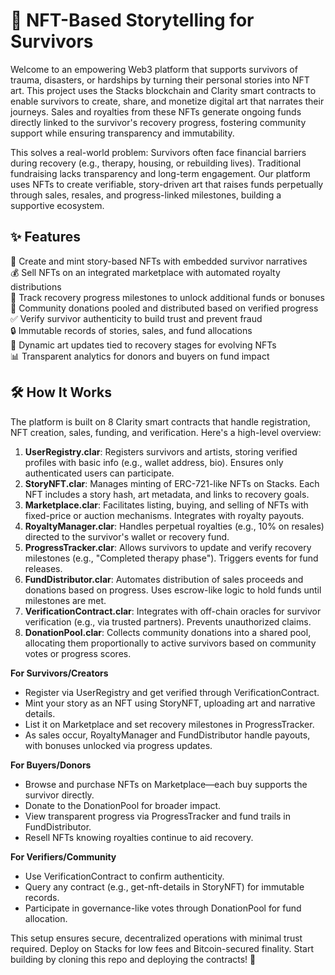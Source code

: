 # 🌟 NFT-Based Storytelling for Survivors

Welcome to an empowering Web3 platform that supports survivors of trauma, disasters, or hardships by turning their personal stories into NFT art. This project uses the Stacks blockchain and Clarity smart contracts to enable survivors to create, share, and monetize digital art that narrates their journeys. Sales and royalties from these NFTs generate ongoing funds directly linked to the survivor's recovery progress, fostering community support while ensuring transparency and immutability.

This solves a real-world problem: Survivors often face financial barriers during recovery (e.g., therapy, housing, or rebuilding lives). Traditional fundraising lacks transparency and long-term engagement. Our platform uses NFTs to create verifiable, story-driven art that raises funds perpetually through sales, resales, and progress-linked milestones, building a supportive ecosystem.

## ✨ Features

📖 Create and mint story-based NFTs with embedded survivor narratives  
💰 Sell NFTs on an integrated marketplace with automated royalty distributions  
🔄 Track recovery progress milestones to unlock additional funds or bonuses  
🤝 Community donations pooled and distributed based on verified progress  
✅ Verify survivor authenticity to build trust and prevent fraud  
🔒 Immutable records of stories, sales, and fund allocations  
🎨 Dynamic art updates tied to recovery stages for evolving NFTs  
📊 Transparent analytics for donors and buyers on fund impact  

## 🛠 How It Works

The platform is built on 8 Clarity smart contracts that handle registration, NFT creation, sales, funding, and verification. Here's a high-level overview:

1. **UserRegistry.clar**: Registers survivors and artists, storing verified profiles with basic info (e.g., wallet address, bio). Ensures only authenticated users can participate.
2. **StoryNFT.clar**: Manages minting of ERC-721-like NFTs on Stacks. Each NFT includes a story hash, art metadata, and links to recovery goals.
3. **Marketplace.clar**: Facilitates listing, buying, and selling of NFTs with fixed-price or auction mechanisms. Integrates with royalty payouts.
4. **RoyaltyManager.clar**: Handles perpetual royalties (e.g., 10% on resales) directed to the survivor's wallet or recovery fund.
5. **ProgressTracker.clar**: Allows survivors to update and verify recovery milestones (e.g., "Completed therapy phase"). Triggers events for fund releases.
6. **FundDistributor.clar**: Automates distribution of sales proceeds and donations based on progress. Uses escrow-like logic to hold funds until milestones are met.
7. **VerificationContract.clar**: Integrates with off-chain oracles for survivor verification (e.g., via trusted partners). Prevents unauthorized claims.
8. **DonationPool.clar**: Collects community donations into a shared pool, allocating them proportionally to active survivors based on community votes or progress scores.

**For Survivors/Creators**  
- Register via UserRegistry and get verified through VerificationContract.  
- Mint your story as an NFT using StoryNFT, uploading art and narrative details.  
- List it on Marketplace and set recovery milestones in ProgressTracker.  
- As sales occur, RoyaltyManager and FundDistributor handle payouts, with bonuses unlocked via progress updates.  

**For Buyers/Donors**  
- Browse and purchase NFTs on Marketplace—each buy supports the survivor directly.  
- Donate to the DonationPool for broader impact.  
- View transparent progress via ProgressTracker and fund trails in FundDistributor.  
- Resell NFTs knowing royalties continue to aid recovery.  

**For Verifiers/Community**  
- Use VerificationContract to confirm authenticity.  
- Query any contract (e.g., get-nft-details in StoryNFT) for immutable records.  
- Participate in governance-like votes through DonationPool for fund allocation.  

This setup ensures secure, decentralized operations with minimal trust required. Deploy on Stacks for low fees and Bitcoin-secured finality. Start building by cloning this repo and deploying the contracts! 🚀